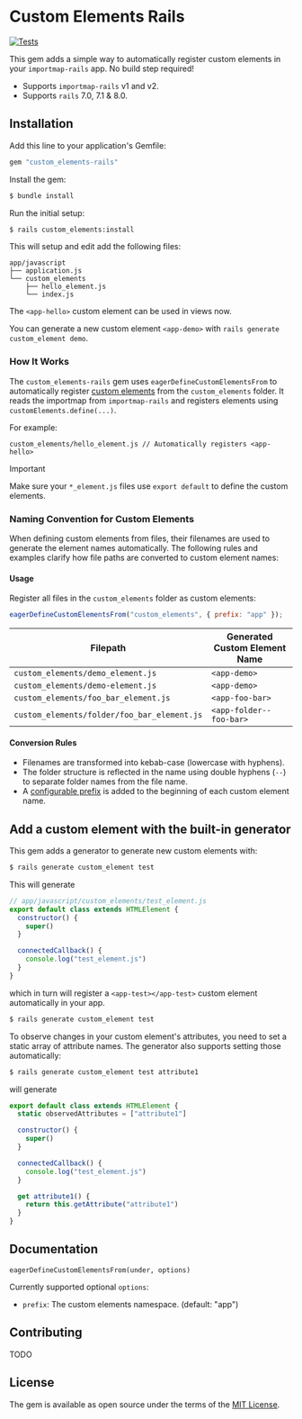 # Custom Elements Rails

[![Tests](https://github.com/codergeek121/custom_elements-rails/actions/workflows/ruby.yml/badge.svg?branch=main)](https://github.com/codergeek121/custom_elements-rails/actions/workflows/ruby.yml)

This gem adds a simple way to automatically register custom elements in your `importmap-rails` app. No build step required!

- Supports `importmap-rails` v1 and v2.
- Supports `rails` 7.0, 7.1 & 8.0.

## Installation

Add this line to your application's Gemfile:

```ruby
gem "custom_elements-rails"
```

Install the gem:

```bash
$ bundle install
```

Run the initial setup:

```bash
$ rails custom_elements:install
```

This will setup and edit add the following files:

```
app/javascript
├── application.js
└── custom_elements
    ├── hello_element.js
    └── index.js
```

The `<app-hello>` custom element can be used in views now.

You can generate a new custom element `<app-demo>` with `rails generate custom_element demo`.

### How It Works

The `custom_elements-rails` gem uses `eagerDefineCustomElementsFrom` to automatically register [custom elements](https://developer.mozilla.org/en-US/docs/Web/API/Web_components/Using_custom_elements) from the `custom_elements` folder. It reads the importmap from `importmap-rails` and registers elements using `customElements.define(...)`.

For example:

```
custom_elements/hello_element.js // Automatically registers <app-hello>
```

> [!IMPORTANT]  
> Make sure your `*_element.js` files use `export default` to define the custom elements.

### Naming Convention for Custom Elements

When defining custom elements from files, their filenames are used to generate the element names automatically. The following rules and examples clarify how file paths are converted to custom element names:

#### Usage

Register all files in the `custom_elements` folder as custom elements:

```js
eagerDefineCustomElementsFrom("custom_elements", { prefix: "app" });
```

| Filepath                            | Generated Custom Element Name |
|-------------------------------------|--------------------------------|
| `custom_elements/demo_element.js`   | `<app-demo>`                  |
| `custom_elements/demo-element.js`   | `<app-demo>`                  |
| `custom_elements/foo_bar_element.js`| `<app-foo-bar>`               |
| `custom_elements/folder/foo_bar_element.js` | `<app-folder--foo-bar>` |

#### Conversion Rules

- Filenames are transformed into kebab-case (lowercase with hyphens).
- The folder structure is reflected in the name using double hyphens (`--`) to separate folder names from the file name.
- A [configurable prefix](#documentation) is added to the beginning of each custom element name.

## Add a custom element with the built-in generator

This gem adds a generator to generate new custom elements with:

```bash
$ rails generate custom_element test 
```

This will generate 

```javascript
// app/javascript/custom_elements/test_element.js
export default class extends HTMLElement {
  constructor() {
    super()
  }

  connectedCallback() {
    console.log("test_element.js")
  }
}
```

which in turn will register a `<app-test></app-test>` custom element automatically in your app.

```bash
$ rails generate custom_element test 
```

To observe changes in your custom element's attributes, you need to set a static array of attribute names. The generator also supports setting those automatically:

```bash
$ rails generate custom_element test attribute1
```

will generate

```javascript
export default class extends HTMLElement {
  static observedAttributes = ["attribute1"]

  constructor() {
    super()
  }

  connectedCallback() {
    console.log("test_element.js")
  }

  get attribute1() {
    return this.getAttribute("attribute1")
  }
}
```

## Documentation

`eagerDefineCustomElementsFrom(under, options)`

Currently supported optional `options`:

* `prefix`: The custom elements namespace. (default: "app")

## Contributing

TODO

## License

The gem is available as open source under the terms of the [MIT License](https://opensource.org/licenses/MIT).
